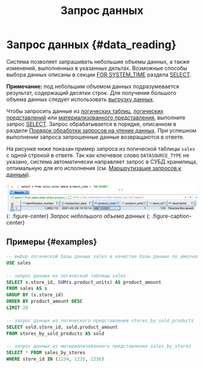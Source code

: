 ﻿---
layout: default
title: Запрос данных
nav_order: 6
parent: Работа с системой
has_children: true
has_toc: false
---

# Запрос данных {#data_reading}

Система позволяет запрашивать небольшие объемы данных, а также изменений, 
выполненных в указанных дельтах. Возможные способы выбора данных описаны в секции 
[FOR SYSTEM_TIME](../../reference/sql_plus_requests/SELECT/SELECT.md#for_system_time) раздела [SELECT](../../reference/sql_plus_requests/SELECT/SELECT.md).

**Примечание:** под небольшим объемом данных подразумевается результат, содержащий десятки строк.
Для получения большого объема данных следует использовать [выгрузку данных](../data_download/data_download.md).

Чтобы запросить данные из [логических таблиц](../../overview/main_concepts/logical_table/logical_table.md), 
[логических представлений](../../overview/main_concepts/logical_view/logical_view.md) 
или [материализованного представления](../../overview/main_concepts/materialized_view/materialized_view.md), 
выполните запрос [SELECT](../../reference/sql_plus_requests/SELECT/SELECT.md). Запрос обрабатывается в порядке, 
описанном в разделе 
[Порядок обработки запросов на чтение данных](../../overview/interactions/llr_processing/llr_processing.md). 
При успешном выполнении запроса запрошенные данные возвращаются в ответе.

На рисунке ниже показан пример запроса из логической таблицы `sales` с одной строкой в ответе. 
Так как ключевое слово `DATASOURCE_TYPE` не указано, система автоматически направляет запрос в СУБД хранилища, оптимальную 
для его исполнения (см. [Маршрутизация запросов к данным](routing/routing.md)).

![](data_reading.png)
{: .figure-center}
*Запрос небольшого объема данных*
{: .figure-caption-center}

## Примеры {#examples}

```sql
-- выбор логической базы данных sales в качестве базы данных по умолчанию
USE sales

-- запрос данных из логической таблицы sales
SELECT s.store_id, SUM(s.product_units) AS product_amount
FROM sales AS s
GROUP BY (s.store_id)
ORDER BY product_amount DESC
LIMIT 20

-- запрос данных из логического представления stores_by_sold_products
SELECT sold.store_id, sold.product_amount
FROM stores_by_sold_products AS sold

-- запрос данных из материализованного представления sales_by_stores
SELECT * FROM sales_by_stores
WHERE store_id IN (1234, 1235, 1236)
```